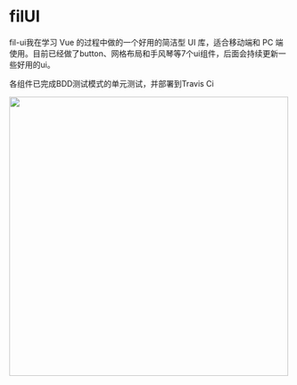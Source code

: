 # filUI 
fil-ui我在学习 Vue 的过程中做的一个好用的简洁型 UI 库，适合移动端和 PC 端使用。目前已经做了button、网格布局和手风琴等7个ui组件，后面会持续更新一些好用的ui。

各组件已完成BDD测试模式的单元测试，并部署到Travis Ci
<div style="padding-top: -200px">
<img height="500px" src="https://user-gold-cdn.xitu.io/2020/5/22/1723bbf20a61da0d?w=800&h=800&f=png&s=407331">
</div>


